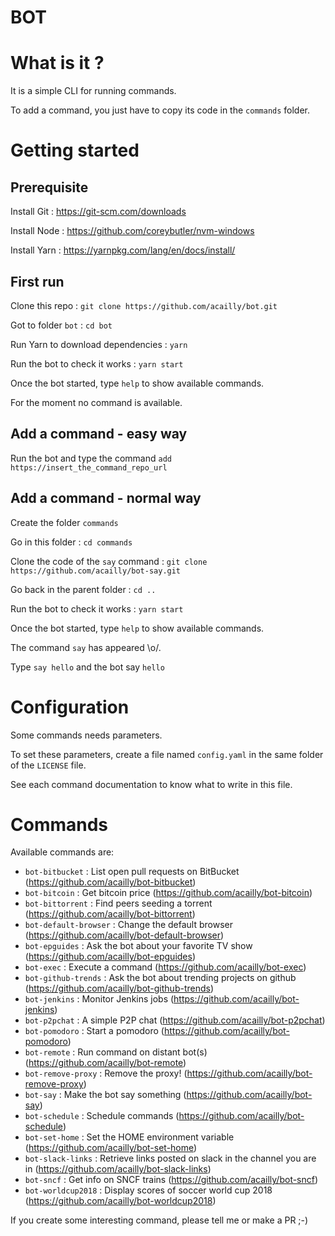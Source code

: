 # BOT

# What is it ?

It is a simple CLI for running commands.

To add a command, you just have to copy its code in the `commands` folder.

# Getting started

## Prerequisite

Install Git : https://git-scm.com/downloads

Install Node : https://github.com/coreybutler/nvm-windows

Install Yarn : https://yarnpkg.com/lang/en/docs/install/

## First run

Clone this repo : `git clone https://github.com/acailly/bot.git`

Got to folder `bot` : `cd bot`

Run Yarn to download dependencies : `yarn`

Run the bot to check it works : `yarn start`

Once the bot started, type `help` to show available commands.

For the moment no command is available.

## Add a command - easy way

Run the bot and type the command `add https://insert_the_command_repo_url`

## Add a command - normal way

Create the folder `commands`

Go in this folder : `cd commands`

Clone the code of the `say` command : `git clone https://github.com/acailly/bot-say.git`

Go back in the parent folder : `cd ..`

Run the bot to check it works : `yarn start`

Once the bot started, type `help` to show available commands.

The command `say` has appeared \o/.

Type `say hello` and the bot say `hello`

# Configuration

Some commands needs parameters.

To set these parameters, create a file named `config.yaml` in the same folder of the `LICENSE` file.

See each command documentation to know what to write in this file.

# Commands

Available commands are:

- `bot-bitbucket` : List open pull requests on BitBucket (https://github.com/acailly/bot-bitbucket)
- `bot-bitcoin` : Get bitcoin price (https://github.com/acailly/bot-bitcoin)
- `bot-bittorrent` : Find peers seeding a torrent (https://github.com/acailly/bot-bittorrent)
- `bot-default-browser` : Change the default browser (https://github.com/acailly/bot-default-browser)
- `bot-epguides` : Ask the bot about your favorite TV show (https://github.com/acailly/bot-epguides)
- `bot-exec` : Execute a command (https://github.com/acailly/bot-exec)
- `bot-github-trends` : Ask the bot about trending projects on github (https://github.com/acailly/bot-github-trends)
- `bot-jenkins` : Monitor Jenkins jobs (https://github.com/acailly/bot-jenkins)
- `bot-p2pchat` : A simple P2P chat (https://github.com/acailly/bot-p2pchat)
- `bot-pomodoro` : Start a pomodoro (https://github.com/acailly/bot-pomodoro)
- `bot-remote` : Run command on distant bot(s) (https://github.com/acailly/bot-remote)
- `bot-remove-proxy` : Remove the proxy! (https://github.com/acailly/bot-remove-proxy)
- `bot-say` : Make the bot say something (https://github.com/acailly/bot-say)
- `bot-schedule` : Schedule commands (https://github.com/acailly/bot-schedule)
- `bot-set-home` : Set the HOME environment variable (https://github.com/acailly/bot-set-home)
- `bot-slack-links` : Retrieve links posted on slack in the channel you are in (https://github.com/acailly/bot-slack-links)
- `bot-sncf` : Get info on SNCF trains (https://github.com/acailly/bot-sncf)
- `bot-worldcup2018` : Display scores of soccer world cup 2018 (https://github.com/acailly/bot-worldcup2018)

If you create some interesting command, please tell me or make a PR ;-)
